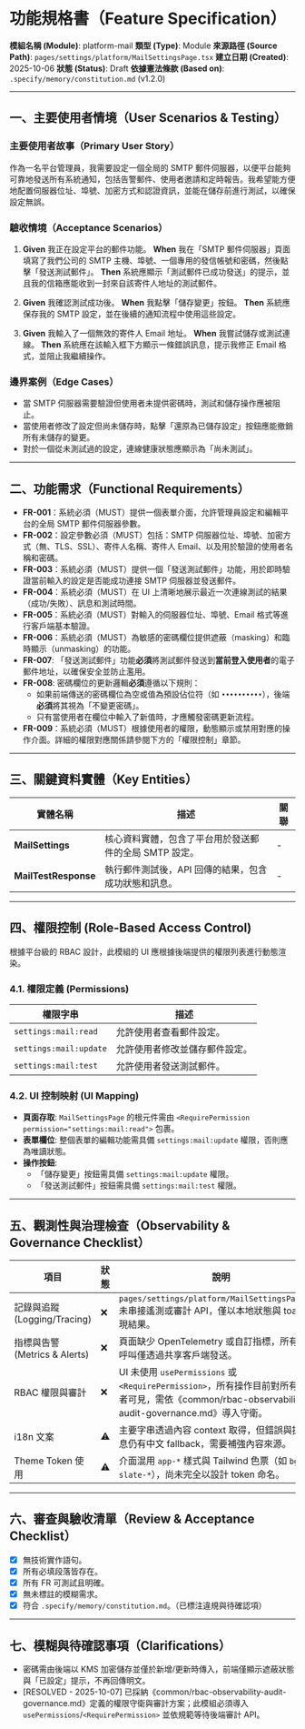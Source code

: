 # 功能規格書（Feature Specification）

**模組名稱 (Module)**: platform-mail
**類型 (Type)**: Module
**來源路徑 (Source Path)**: `pages/settings/platform/MailSettingsPage.tsx`
**建立日期 (Created)**: 2025-10-06
**狀態 (Status)**: Draft
**依據憲法條款 (Based on)**: `.specify/memory/constitution.md` (v1.2.0)

---

## 一、主要使用者情境（User Scenarios & Testing）

### 主要使用者故事（Primary User Story）
作為一名平台管理員，我需要設定一個全局的 SMTP 郵件伺服器，以便平台能夠可靠地發送所有系統通知，包括告警郵件、使用者邀請和定時報告。我希望能方便地配置伺服器位址、埠號、加密方式和認證資訊，並能在儲存前進行測試，以確保設定無誤。

### 驗收情境（Acceptance Scenarios）
1.  **Given** 我正在設定平台的郵件功能。
    **When** 我在「SMTP 郵件伺服器」頁面填寫了我們公司的 SMTP 主機、埠號、一個專用的發信帳號和密碼，然後點擊「發送測試郵件」。
    **Then** 系統應顯示「測試郵件已成功發送」的提示，並且我的信箱應能收到一封來自該寄件人地址的測試郵件。

2.  **Given** 我確認測試成功後。
    **When** 我點擊「儲存變更」按鈕。
    **Then** 系統應保存我的 SMTP 設定，並在後續的通知流程中使用這些設定。

3.  **Given** 我輸入了一個無效的寄件人 Email 地址。
    **When** 我嘗試儲存或測試連線。
    **Then** 系統應在該輸入框下方顯示一條錯誤訊息，提示我修正 Email 格式，並阻止我繼續操作。

### 邊界案例（Edge Cases）
- 當 SMTP 伺服器需要驗證但使用者未提供密碼時，測試和儲存操作應被阻止。
- 當使用者修改了設定但尚未儲存時，點擊「還原為已儲存設定」按鈕應能撤銷所有未儲存的變更。
- 對於一個從未測試過的設定，連線健康狀態應顯示為「尚未測試」。

---

## 二、功能需求（Functional Requirements）

- **FR-001**：系統必須（MUST）提供一個表單介面，允許管理員設定和編輯平台的全局 SMTP 郵件伺服器參數。
- **FR-002**：設定參數必須（MUST）包括：SMTP 伺服器位址、埠號、加密方式（無、TLS、SSL）、寄件人名稱、寄件人 Email、以及用於驗證的使用者名稱和密碼。
- **FR-003**：系統必須（MUST）提供一個「發送測試郵件」功能，用於即時驗證當前輸入的設定是否能成功連接 SMTP 伺服器並發送郵件。
- **FR-004**：系統必須（MUST）在 UI 上清晰地展示最近一次連線測試的結果（成功/失敗）、訊息和測試時間。
- **FR-005**：系統必須（MUST）對輸入的伺服器位址、埠號、Email 格式等進行客戶端基本驗證。
- **FR-006**：系統必須（MUST）為敏感的密碼欄位提供遮蔽（masking）和臨時顯示（unmasking）的功能。
- **FR-007**: 「發送測試郵件」功能**必須**將測試郵件發送到**當前登入使用者**的電子郵件地址，以確保安全並防止濫用。
- **FR-008**: 密碼欄位的更新邏輯**必須**遵循以下規則：
    - 如果前端傳送的密碼欄位為空或值為預設佔位符（如 `••••••••••`），後端**必須**將其視為「不變更密碼」。
    - 只有當使用者在欄位中輸入了新值時，才應觸發密碼更新流程。
- **FR-009**：系統必須（MUST）根據使用者的權限，動態顯示或禁用對應的操作介面。詳細的權限對應關係請參閱下方的「權限控制」章節。

---

## 三、關鍵資料實體（Key Entities）
| 實體名稱 | 描述 | 關聯 |
|-----------|------|------|
| **MailSettings** | 核心資料實體，包含了平台用於發送郵件的全局 SMTP 設定。 | - |
| **MailTestResponse** | 執行郵件測試後，API 回傳的結果，包含成功狀態和訊息。 | - |

---

## 四、權限控制 (Role-Based Access Control)

根據平台級的 RBAC 設計，此模組的 UI 應根據後端提供的權限列表進行動態渲染。

### 4.1. 權限定義 (Permissions)
| 權限字串 | 描述 |
|---|---|
| `settings:mail:read` | 允許使用者查看郵件設定。 |
| `settings:mail:update` | 允許使用者修改並儲存郵件設定。 |
| `settings:mail:test` | 允許使用者發送測試郵件。 |

### 4.2. UI 控制映射 (UI Mapping)
- **頁面存取**: `MailSettingsPage` 的根元件需由 `<RequirePermission permission="settings:mail:read">` 包裹。
- **表單欄位**: 整個表單的編輯功能需具備 `settings:mail:update` 權限，否則應為唯讀狀態。
- **操作按鈕**:
  - 「儲存變更」按鈕需具備 `settings:mail:update` 權限。
  - 「發送測試郵件」按鈕需具備 `settings:mail:test` 權限。

---

## 五、觀測性與治理檢查（Observability & Governance Checklist）

| 項目 | 狀態 | 說明 |
|------|------|------|
| 記錄與追蹤 (Logging/Tracing) | ❌ | `pages/settings/platform/MailSettingsPage.tsx` 未串接遙測或審計 API，僅以本地狀態與 toast 呈現結果。 |
| 指標與告警 (Metrics & Alerts) | ❌ | 頁面缺少 OpenTelemetry 或自訂指標，所有 API 呼叫僅透過共享客戶端發送。 |
| RBAC 權限與審計 | ❌ | UI 未使用 `usePermissions` 或 `<RequirePermission>`，所有操作目前對所有登入者可見，需依《common/rbac-observability-audit-governance.md》導入守衛。 |
| i18n 文案 | ⚠️ | 主要字串透過內容 context 取得，但錯誤與提示訊息仍有中文 fallback，需要補強內容來源。 |
| Theme Token 使用 | ⚠️ | 介面混用 `app-*` 樣式與 Tailwind 色票（如 `bg-slate-*`），尚未完全以設計 token 命名。 |

---

## 六、審查與驗收清單（Review & Acceptance Checklist）

- [x] 無技術實作語句。
- [x] 所有必填段落皆存在。
- [x] 所有 FR 可測試且明確。
- [x] 無未標註的模糊需求。
- [x] 符合 `.specify/memory/constitution.md`。（已標注違規與待確認項）

---

## 七、模糊與待確認事項（Clarifications）

- 密碼需由後端以 KMS 加密儲存並僅於新增/更新時傳入，前端僅顯示遮蔽狀態與「已設定」提示，不再回傳明文。
- [RESOLVED - 2025-10-07] 已採納《common/rbac-observability-audit-governance.md》定義的權限守衛與審計方案；此模組必須導入 `usePermissions`/`<RequirePermission>` 並依規範等待後端審計 API。